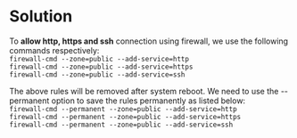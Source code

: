 # Solution
To **allow http, https and ssh** connection using firewall, we use the following commands respectively:                     
`firewall-cmd --zone=public --add-service=http`                 
`firewall-cmd --zone=public --add-service=https`                       
`firewall-cmd --zone=public --add-service=ssh`                       
                       
The above rules will be removed after system reboot. We need to use the --permanent option to save the rules permanently as listed below:                   
`firewall-cmd --permanent --zone=public --add-service=http`                 
`firewall-cmd --permanent --zone=public --add-service=https`       
`firewall-cmd --permanent --zone=public --add-service=ssh`              
